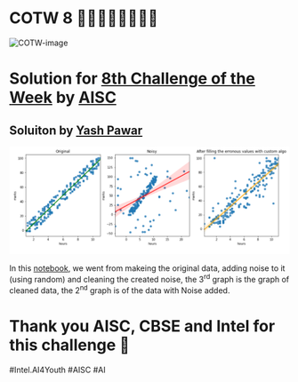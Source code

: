 # COTW 8 🎉🎉🎉🎉🎉🎉🎉🎉
![COTW-image](https://community-intel.s3.ap-southeast-1.amazonaws.com/1620592355120.png)

# Solution for [8th Challenge of the Week](https://aistudent.community/single_event/71) by [AISC](https://aistudent.community/)

## Soluiton by [Yash Pawar](https://github.com/yashppawar)

![Result of data cleaning](./assets/result.png)

In this [notebook](./cotw-8-yashppawar.ipynb), we went from makeing the original data, adding noise to it (using random) and cleaning the created noise, the 3<sup>rd</sup> graph is the graph of cleaned data, the 2<sup>nd</sup> graph is of the data with Noise added.

# Thank you AISC, CBSE and Intel for this challenge 👏
#Intel.AI4Youth #AISC #AI
